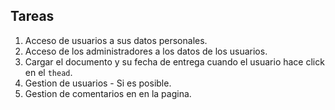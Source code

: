 ## Tareas

1) Acceso de usuarios a sus datos personales.
2) Acceso de los administradores a los datos de los usuarios.
3) Cargar el documento y su fecha de entrega cuando el usuario hace click  en el `thead`.
4) Gestion de usuarios - Si es posible.
5) Gestion de comentarios en en la pagina.